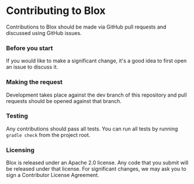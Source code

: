 # Contributing to Blox
Contributions to Blox should be made via GitHub pull requests and discussed using GitHub issues.

### Before you start
If you would like to make a significant change, it's a good idea to first open an issue to discuss it.

### Making the request
Development takes place against the dev branch of this repository and pull requests should be opened against that branch.

### Testing
Any contributions should pass all tests. You can run all tests by running `gradle check` from the project root.

### Licensing
Blox is released under an Apache 2.0 license. Any code that you submit will be released under that license.
For significant changes, we may ask you to sign a Contributor License Agreement.
